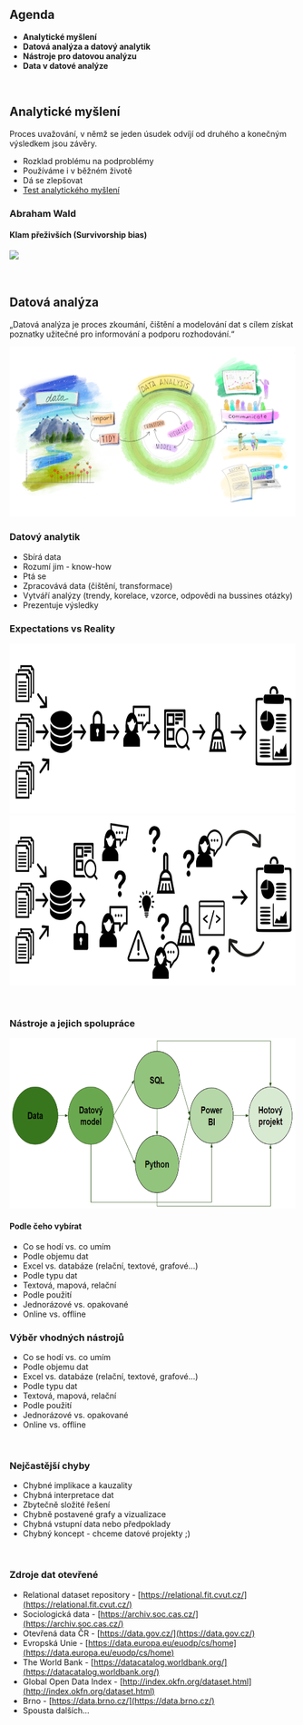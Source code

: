 ## Agenda
- **Analytické myšlení**
- **Datová analýza a datový analytik**
- **Nástroje pro datovou analýzu**
- **Data v datové analýze**

<p>&nbsp;</p>

## Analytické myšlení

Proces uvažování, v němž se jeden úsudek odvíjí od druhého a konečným výsledkem jsou závěry.
- Rozklad problému na podproblémy
- Používáme i v běžném životě
- Dá se zlepšovat
- [Test analytického myšlení](https://temp.buchtic.net/Analyticke_mysleni.pdf)

### Abraham Wald
#### Klam přeživších (Survivorship bias)

<img src="https://upload.wikimedia.org/wikipedia/commons/thumb/b/b2/Survivorship-bias.svg/1280px-Survivorship-bias.svg.png?20221011173327" height ="500px">

<p>&nbsp;</p>

## Datová analýza

„Datová analýza je proces zkoumání, čištění a modelování dat s cílem získat poznatky užitečné pro informování a podporu rozhodování.“

<img src="https://github.com/mcvincekova/Data-Analysis-Fundamentals/blob/main/1_DataAnalysis/Images/data.png" height ="300px">

### Datový analytik

- Sbírá data
- Rozumí jim - know-how
- Ptá se
- Zpracovává data (čištění, transformace)
- Vytváří analýzy (trendy, korelace, vzorce, odpovědi na bussines otázky)
- Prezentuje výsledky

### Expectations vs Reality

<img src="https://github.com/mcvincekova/Data-Analysis-Fundamentals/blob/main/1_DataAnalysis/Images/proces1.png" height ="300px">

<img src="https://github.com/mcvincekova/Data-Analysis-Fundamentals/blob/main/1_DataAnalysis/Images/proces2.png" height ="300px">

<p>&nbsp;</p>

### Nástroje a jejich spolupráce

<img src="https://github.com/mcvincekova/Data-Analysis-Fundamentals/blob/main/1_DataAnalysis/Images/nastroje.png" height ="300px">

#### Podle čeho vybírat

- Co se hodí vs. co umím
- Podle objemu dat
- Excel vs. databáze (relační, textové, grafové…)
- Podle typu dat
- Textová, mapová, relační
- Podle použití
- Jednorázové vs. opakované
- Online vs. offline

### Výběr vhodných nástrojů
- Co se hodí vs. co umím
- Podle objemu dat
- Excel vs. databáze (relační, textové, grafové…)
- Podle typu dat
- Textová, mapová, relační
- Podle použití
- Jednorázové vs. opakované
- Online vs. offline

<p>&nbsp;</p>

### Nejčastější chyby

- Chybné implikace a kauzality
- Chybná interpretace dat
- Zbytečně složité řešení
- Chybně postavené grafy a vizualizace
- Chybná vstupní data nebo předpoklady
- Chybný koncept - chceme datové projekty ;)

<p>&nbsp;</p>

### Zdroje dat otevřené

- Relational dataset repository - [https://relational.fit.cvut.cz/](https://relational.fit.cvut.cz/)
- Sociologická data - [https://archiv.soc.cas.cz/](https://archiv.soc.cas.cz/)
- Otevřená data ČR - [https://data.gov.cz/](https://data.gov.cz/)
- Evropská Unie - [https://data.europa.eu/euodp/cs/home](https://data.europa.eu/euodp/cs/home)
- The World Bank - [https://datacatalog.worldbank.org/](https://datacatalog.worldbank.org/)
- Global Open Data Index - [http://index.okfn.org/dataset.html](http://index.okfn.org/dataset.html)
- Brno - [https://data.brno.cz/](https://data.brno.cz/)
- Spousta dalších...
